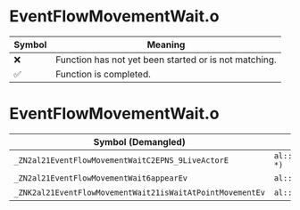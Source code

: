 # EventFlowMovementWait.o
| Symbol | Meaning 
| ------------- | ------------- 
| :x: | Function has not yet been started or is not matching. 
| :white_check_mark: | Function is completed. 


# EventFlowMovementWait.o
| Symbol (Demangled) | Symbol (Mangled) | Decompiled? |
| ------------- |  ------------- | ------------- |
| `_ZN2al21EventFlowMovementWaitC2EPNS_9LiveActorE` | `al::EventFlowMovementWait::EventFlowMovementWait(al::LiveActor *)` | :white_check_mark: |
| `_ZN2al21EventFlowMovementWait6appearEv` | `al::EventFlowMovementWait::appear(void)` | :white_check_mark: |
| `_ZNK2al21EventFlowMovementWait21isWaitAtPointMovementEv` | `al::EventFlowMovementWait::isWaitAtPointMovement(void)const` | :white_check_mark: |
